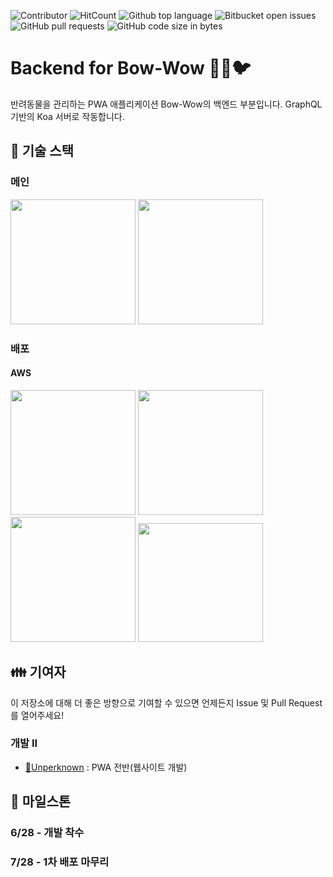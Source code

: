 ![Contributor](https://img.shields.io/badge/contributor-Unperknown,winkpsj0529-blue.svg)
![HitCount](http://hits.dwyl.io/Unperknown/Bow-Wow.svg)
![Github top language](https://img.shields.io/github/languages/top/Unperknown/Bow-Wow)
![Bitbucket open issues](https://img.shields.io/github/issues/Unperknown/Bow-Wow)
![GitHub pull requests](https://img.shields.io/github/issues-pr/Unperknown/Bow-Wow)
![GitHub code size in bytes](https://img.shields.io/github/languages/code-size/Unperknown/Bow-wow)

# Backend for Bow-Wow 🐶🐱🐦

반려동물을 관리하는 PWA 애플리케이션 Bow-Wow의 백엔드 부분입니다. GraphQL 기반의 Koa 서버로 작동합니다.

## 🔑 기술 스택

### 메인

<img src="https://pluspng.com/img-png/nodejs-png-nodejs-icon-png-50-px-1600.png" width="200" height="200" />
<img src="https://litslink.com/media/1/apollo-graphql.svg" width="200" height="200" />

### 배포

#### AWS

<img src="https://symbols.getvecta.com/stencil_6/7_aws-appsync.68531de524.svg" width="200" height="200">
<img src="https://media.vlpt.us/post-images/leejh3224/31985a40-ce6f-11e8-a94c-6b1202df0fb5/AWS-Lambda.png" width="200" height="200">
<img src="https://cdn.worldvectorlogo.com/logos/aws-dynamodb.svg" width="200" height="200">
<img src="https://www.docker.com/sites/default/files/d8/2019-07/vertical-logo-monochromatic.png" width="200" height="190">

## 👪 기여자

이 저장소에 대해 더 좋은 방향으로 기여할 수 있으면 언제든지 Issue 및 Pull Request를 열어주세요!

### 개발 II

- [🔗Unperknown](https://github.com/Unperknown) : PWA 전반(웹사이트 개발)

## 📅 마일스톤

### 6/28 - 개발 착수
### 7/28 - 1차 배포 마무리